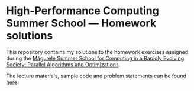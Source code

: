 # High-Performance Computing Summer School &mdash; Homework solutions

This repository contains my solutions to the homework exercises assigned during the [Măgurele Summer School for Computing in a Rapidly Evolving Society: Parallel Algorithms and Optimizations](https://indico.ictp.it/event/10842/).

The lecture materials, sample code and problem statements can be found [here](https://github.com/ICTP/SMR4077).
